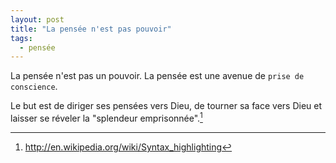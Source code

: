 ```yaml
---
layout: post
title: "La pensée n'est pas pouvoir"
tags: 
  - pensée
---
```


La pensée n'est pas un pouvoir. La pensée est une avenue de `prise de conscience`.

Le but est de diriger ses pensées vers Dieu, de tourner sa face vers Dieu et laisser se réveler la "splendeur emprisonnée".[^1]

[^1]: <http://en.wikipedia.org/wiki/Syntax_highlighting>


